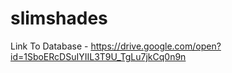 # slimshades

Link To Database - https://drive.google.com/open?id=1SboERcDSuIYIIL3T9U_TgLu7jkCq0n9n

